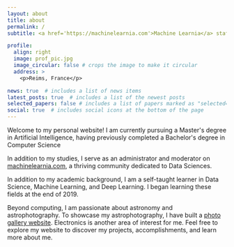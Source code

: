 ```yaml
---
layout: about
title: about
permalink: /
subtitle: <a href='https://machinelearnia.com'>Machine Learnia</a> staff. AI Student.

profile:
  align: right
  image: prof_pic.jpg
  image_circular: false # crops the image to make it circular
  address: >
    <p>Reims, France</p>

news: true  # includes a list of news items
latest_posts: true  # includes a list of the newest posts
selected_papers: false # includes a list of papers marked as "selected={true}"
social: true  # includes social icons at the bottom of the page
---
```


Welcome to my personal website! I am currently pursuing a Master's degree in Artificial Intelligence, having previously completed a Bachelor's degree in Computer Science 

In addition to my studies, I serve as an administrator and moderator on [machinelearnia.com](https://machinelearnia.com), a thriving community dedicated to Data Sciences.

In addition to my academic background, I am a self-taught learner in Data Science, Machine Learning, and Deep Learning. I began learning these fields at the end of 2019.

Beyond computing, I am passionate about astronomy and astrophotography. To showcase my astrophotography, I have built a [photo gallery website](https://antonin-lfv.github.io/PhotographyWebsite/). Electronics is another area of interest for me. Feel free to explore my website to discover my projects, accomplishments, and learn more about me.